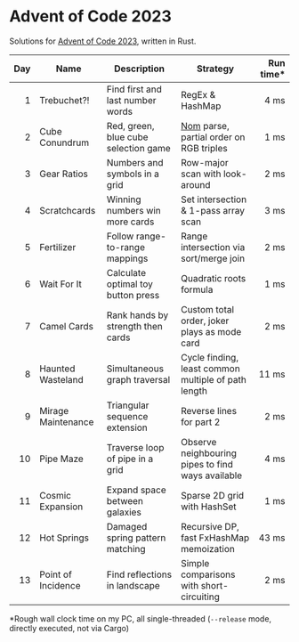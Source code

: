 # Advent of Code 2023

Solutions for [Advent of Code 2023][aoc], written in Rust.

| Day | Name               | Description                          | Strategy                                            | Run time* |
|----:|--------------------|--------------------------------------|-----------------------------------------------------|----------:|
|   1 | Trebuchet?!        | Find first and last number words     | RegEx & HashMap                                     |      4 ms |
|   2 | Cube Conundrum     | Red, green, blue cube selection game | [Nom][nom] parse, partial order on RGB triples      |      1 ms |
|   3 | Gear Ratios        | Numbers and symbols in a grid        | Row-major scan with look-around                     |      2 ms |
|   4 | Scratchcards       | Winning numbers win more cards       | Set intersection & 1-pass array scan                |      3 ms |
|   5 | Fertilizer         | Follow range-to-range mappings       | Range intersection via sort/merge join              |      2 ms |
|   6 | Wait For It        | Calculate optimal toy button press   | Quadratic roots formula                             |      1 ms |
|   7 | Camel Cards        | Rank hands by strength then cards    | Custom total order, joker plays as mode card        |      2 ms |
|   8 | Haunted Wasteland  | Simultaneous graph traversal         | Cycle finding, least common multiple of path length |     11 ms |
|   9 | Mirage Maintenance | Triangular sequence extension        | Reverse lines for part 2                            |      2 ms |
|  10 | Pipe Maze          | Traverse loop of pipe in a grid      | Observe neighbouring pipes to find ways available   |      4 ms |
|  11 | Cosmic Expansion   | Expand space between galaxies        | Sparse 2D grid with HashSet                         |      1 ms |
|  12 | Hot Springs        | Damaged spring pattern matching      | Recursive DP, fast FxHashMap memoization            |     43 ms |
|  13 | Point of Incidence | Find reflections in landscape        | Simple comparisons with short-circuiting            |      2 ms |

*Rough wall clock time on my PC, all single-threaded (`--release` mode, directly executed, not via Cargo)

[aoc]: https://adventofcode.com/2023/

[nom]: https://docs.rs/crate/nom/latest
